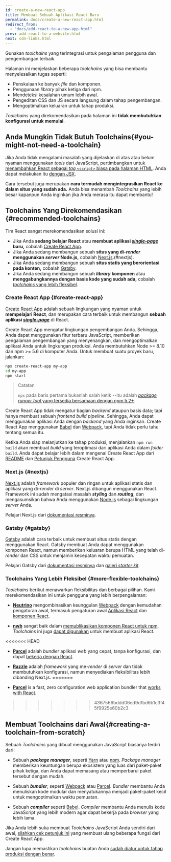 ```yaml
---
id: create-a-new-react-app
title: Membuat Sebuah Aplikasi React Baru
permalink: docs/create-a-new-react-app.html
redirect_from:
  - "docs/add-react-to-a-new-app.html"
prev: add-react-to-a-website.html
next: cdn-links.html
---
```


Gunakan *toolchains* yang terintegrasi untuk pengalaman pengguna dan pengembangan terbaik.

Halaman ini menjelaskan beberapa *toolchains* yang bisa membantu menyelesaikan tugas seperti:

* Penskalaan ke banyak *file* dan komponen.
* Penggunaan *library* pihak ketiga dari npm.
* Mendeteksi kesalahan umum lebih awal.
* Pengeditan CSS dan JS secara langsung dalam tahap pengembangan.
* Mengoptimalkan keluaran untuk tahap produksi.

*Toolchains* yang direkomendasikan pada halaman ini **tidak membutuhkan konfigurasi untuk memulai**.

## Anda Mungkin Tidak Butuh Toolchains{#you-might-not-need-a-toolchain}

Jika Anda tidak mengalami masalah yang dijelaskan di atas atau belum nyaman menggunakan *tools* dari JavaScript, pertimbangkan untuk [menambahkan React sebagai *tag* `<script>` biasa pada halaman HTML](/docs/add-react-to-a-website.html). Anda dapat melakukan itu [dengan JSX](/docs/add-react-to-a-website.html#optional-try-react-with-jsx).

Cara tersebut juga merupakan **cara termudah mengintegrasikan React ke dalam situs yang sudah ada.** Anda bisa menambah *Toolchains* yang lebih besar kapanpun Anda inginkan jika Anda merasa itu dapat membantu!

## Toolchains Yang Direkomendasikan {#recommended-toolchains}

Tim React sangat merekomendasikan solusi ini:

- Jika Anda **sedang belajar React** atau **membuat aplikasi [*single-page*](/docs/glossary.html#single-page-application) baru,** cobalah [Create React App](#create-react-app).
- Jika Anda sedang membangun sebuah **situs yang di-*render* menggunakan *server* Node.js,** cobalah [Next.js](#nextjs).(#nextjs).
- Jika Anda sedang membangun sebuah **situs statis yang berorientasi pada konten,** cobalah [Gatsby](#gatsby).
- Jika Anda sedang membangun sebuah ***library* komponen** atau **menggabungkannya dengan basis kode yang sudah ada,** cobalah [*toolchains* yang lebih fleksibel](#more-flexible-toolchains).

### Create React App {#create-react-app}


[Create React App](http://github.com/facebookincubator/create-react-app) adalah sebuah lingkungan yang nyaman untuk **mempelajari React**, dan merupakan cara terbaik untuk membangun **sebuah aplikasi [*single-page*](/docs/glossary.html#single-page-application)** di React.

Create React App mengatur lingkungan pengembangan Anda. Sehingga, Anda dapat menggunakan fitur terbaru JavaScript, memberikan pengalaman pengembangan yang menyenangkan, dan mengoptimalkan aplikasi Anda untuk lingkungan produksi. Anda membutuhkan Node >= 8.10 dan npm >= 5.6 di komputer Anda. Untuk membuat suatu proyek baru, jalankan:

```bash
npx create-react-app my-app
cd my-app
npm start
```

>Catatan
>
>`npx` pada baris pertama bukanlah salah ketik --itu adalah [*package runner tool* yang tersedia bersamaan dengan npm 5.2+](https://medium.com/@maybekatz/introducing-npx-an-npm-package-runner-55f7d4bd282b).

Create React App tidak mengatur bagian *backend* ataupun basis data; tapi hanya membuat sebuah *frontend build pipeline*. Sehingga, Anda dapat menggunakan aplikasi Anda dengan *backend* yang Anda inginkan. Create React App menggunakan [Babel](http://babeljs.io/) dan [Webpack](https://webpack.js.org/), tapi Anda tidak perlu tahu tentang semua itu.

Ketika Anda siap melanjutkan ke tahap produksi, menjalankan `npm run build` akan membuat *build* yang teroptimasi dari aplikasi Anda dalam *folder* `build`. Anda dapat belajar lebih dalam mengenai Create React App dari [README](https://github.com/facebookincubator/create-react-app#create-react-app--) dan [Petunjuk Pengguna](https://facebook.github.io/create-react-app/) Create React App.

### Next.js {#nextjs}

[Next.js](https://nextjs.org/) adalah *framework* populer dan ringan untuk aplikasi statis dan aplikasi yang di-*render* di *server*. Next.js dibangun menggunakan React. Framework ini sudah mengatasi masalah ***styling*** dan ***routing***, dan mengasumsikan bahwa Anda menggunakan [Node.js](https://nodejs.org/) sebagai lingkungan *server* Anda.

Pelajari Next.js dari [dokumentasi resminya](https://nextjs.org/learn/).

### Gatsby {#gatsby}

[Gatsby](https://www.gatsbyjs.org/) adalah cara terbaik untuk membuat situs statis dengan menggunakan React. Gatsby membuat Anda dapat menggunakan komponen React, namun memberikan keluaran berupa HTML yang telah di-*render* dan CSS untuk menjamin kecepatan waktu pemuatan.

Pelajari Gatsby dari [dokumentasi resminya](https://www.gatsbyjs.org/docs/) dan [galeri *starter kit*](https://www.gatsbyjs.org/docs/gatsby-starters/).

### Toolchains Yang Lebih Fleksibel {#more-flexible-toolchains}

*Toolchains* berikut menawarkan fleksibilitas dan berbagai pilihan. Kami merekomendasikan ini untuk pengguna yang lebih berpengalaman:

- **[Neutrino](https://neutrinojs.org/)** mengombinasikan keunggulan [Webpack](https://webpack.js.org/) dengan kemudahan pengaturan awal, termasuk pengaturan awal [Aplikasi React](https://neutrinojs.org/packages/react/) dan [komponen React](https://neutrinojs.org/packages/react-components/).

- **[nwb](https://github.com/insin/nwb)** sangat baik dalam [memublikasikan komponen React untuk npm](https://github.com/insin/nwb/blob/master/docs/guides/ReactComponents.md#developing-react-components-and-libraries-with-nwb). *Toolchains* ini juga [dapat digunakan](https://github.com/insin/nwb/blob/master/docs/guides/ReactApps.md#developing-react-apps-with-nwb) untuk membuat aplikasi React.

<<<<<<< HEAD
- **[Parcel](https://parceljs.org/)** adalah *bundler* aplikasi *web* yang cepat, tanpa konfigurasi, dan dapat [bekerja dengan React](https://parceljs.org/recipes.html#react).

- **[Razzle](https://github.com/jaredpalmer/razzle)** adalah *framework* yang me-*render* di *server* dan tidak membutuhkan konfigurasi, namun menyediakan fleksibilitas lebih dibanding Next.js.
=======
- **[Parcel](https://parceljs.org/)** is a fast, zero configuration web application bundler that [works with React](https://parceljs.org/recipes.html#react).
>>>>>>> 4367566bddd06ed9dfbd6b1c3f45f9925e60b2c3

## Membuat Toolchains dari Awal{#creating-a-toolchain-from-scratch}

Sebuah *Toolchains* yang dibuat menggunakan JavaScript biasanya terdiri dari:

* Sebuah ***package manager***, seperti [Yarn](https://yarnpkg.com/) atau [npm](https://www.npmjs.com/). *Package manager* memberikan keuntungan berupa ekosistem yang luas dari paket-paket pihak ketiga, dan Anda dapat memasang atau memperbarui paket tersebut dengan mudah.

* Sebuah ***bundler***, seperti [Webpack](https://webpack.js.org/) atau [Parcel](https://parceljs.org/). *Bundler* membantu Anda menuliskan kode modular dan menyatukannya menjadi paket-paket kecil untuk mengoptimalkan waktu pemuatan.


* Sebuah ***compiler*** seperti [Babel](http://babeljs.io/). *Compiler* membantu Anda menulis kode JavaScript yang lebih modern agar dapat bekerja pada *browser* yang lebih lama.

Jika Anda lebih suka membuat *Toolchains* JavaScript Anda sendiri dari awal, [silahkan cek petunjuk ini](https://blog.usejournal.com/creating-a-react-app-from-scratch-f3c693b84658) yang membuat ulang beberapa fungsi dari Create React App.

Jangan lupa memastikan *toolchains* buatan Anda [sudah diatur untuk tahap produksi dengan benar](/docs/optimizing-performance.html#use-the-production-build).
